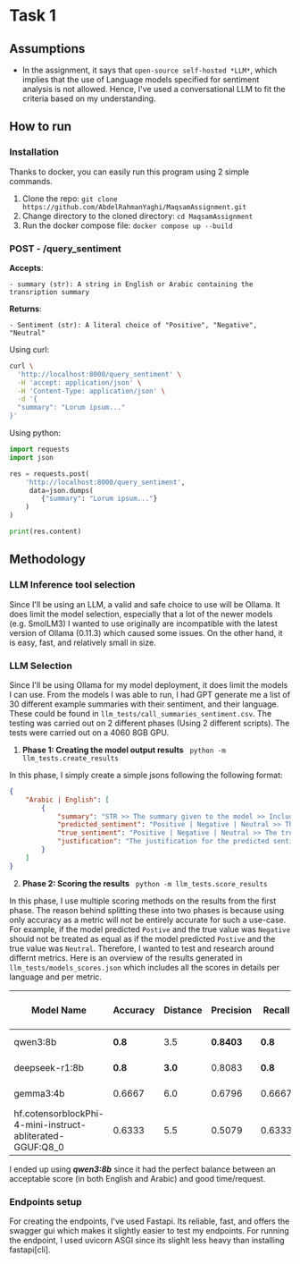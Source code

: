 # Task 1
## Assumptions
* In the assignment, it says that `open-source self-hosted *LLM*`, which implies that the use of Language models specified for sentiment analysis is not allowed. Hence, I've used a conversational LLM to fit the criteria based on my understanding.

## How to run
### Installation
Thanks to docker, you can easily run this program using 2 simple commands.

1. Clone the repo: ```git clone https://github.com/AbdelRahmanYaghi/MaqsamAssignment.git```
2. Change directory to the cloned directory: ```cd MaqsamAssignment```
2. Run the docker compose file: ```docker compose up --build```

### POST - /query_sentiment
**Accepts**: 
    
    - summary (str): A string in English or Arabic containing the transription summary

**Returns**: 

    - Sentiment (str): A literal choice of "Positive", "Negative", "Neutral"

Using curl:
```bash
curl \
  'http://localhost:8000/query_sentiment' \
  -H 'accept: application/json' \
  -H 'Content-Type: application/json' \
  -d '{
  "summary": "Lorum ipsum..."
}'
```
Using python:
```py
import requests
import json

res = requests.post(
    'http://localhost:8000/query_sentiment',
     data=json.dumps(
        {"summary": "Lorum ipsum..."}
    )
)

print(res.content)
```

## Methodology
### LLM Inference tool selection
Since I'll be using an LLM, a valid and safe choice to use will be Ollama. It does limit the model selection, especially that a lot of the newer models (e.g. SmolLM3) I wanted to use originally are incompatible with the latest version of Ollama (0.11.3) which caused some issues. On the other hand, it is easy, fast, and relatively small in size.

### LLM Selection
Since I'll be using Ollama for my model deployment, it does limit the models I can use. From the models I was able to run, I had GPT generate me a list of 30 different example summaries with their sentiment, and their language. These could be found in `llm_tests/call_summaries_sentiment.csv`. The testing was carried out on 2 different phases (Using 2 different scripts). The tests were carried out on a 4060 8GB GPU.

1. **Phase 1: Creating the model output results** ` python -m llm_tests.create_results`

In this phase, I simply create a simple jsons following the following format:
```json
{
    "Arabic | English": [
        {
            "summary": "STR >> The summary given to the model >> Included incase needed for human evaluation",
            "predicted_sentiment": "Positive | Negative | Neutral >> The predicted sentiment",
            "true_sentiment": "Positive | Negative | Neutral >> The true sentiment",
            "justification": "The justification for the predicted sentiment >> Included incase needed for human evaluation"
        }
    ] 
}
```

2. **Phase 2: Scoring the results** ` python -m llm_tests.score_results`

In this phase, I use multiple scoring methods on the results from the first phase. The reason behind splitting these into two phases is because using only accuracy as a metric will not be entirely accurate for such a use-case. For example, if the model predicted `Postive` and the true value was `Negative` should not be treated as equal as if the model predicted `Postive` and the true value was `Neutral`. Therefore, I wanted to test and research around differnt metrics. Here is an overview of the results generated in `llm_tests/models_scores.json` which includes all the scores in details per language and per metric.


| Model Name | Accuracy | Distance | Precision | Recall | Time per Request |
|------------|----------|----------|-----------|--------|------------------|
| qwen3:8b | **0.8** | 3.5 | **__0.8403__** | **__0.8__** | 1.44 seconds |
| deepseek-r1:8b | **__0.8__** | **__3.0__** | 0.8083 | **__0.8__** | 1.82 seconds |
| gemma3:4b | 0.6667 | 6.0 | 0.6796 | 0.6667 | **__1.12 seconds__** |
| hf.cotensorblockPhi-4-mini-instruct-abliterated-GGUF:Q8_0 | 0.6333 | 5.5 | 0.5079 | 0.6333 | 1.26 seconds |

I ended up using ***qwen3:8b*** since it had the perfect balance between an acceptable score (in both English and Arabic) and good time/request.

### Endpoints setup
For creating the endpoints, I've used Fastapi. Its reliable, fast, and offers the swagger gui which makes it slightly easier to test my endpoints. For running the endpoint, I used uvicorn ASGI since its slighlt less heavy than installing fastapi[cli].




